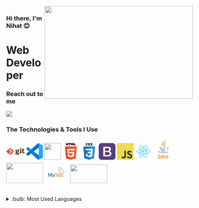 <img src=https://media.giphy.com/media/MeJgB3yMMwIaHmKD4z/giphy.gif align="right" width="400" height="250">

### Hi there, I'm Nihat :blush:

# Web Developer

### Reach out to me

[<img width="22" src="https://camo.githubusercontent.com/1b6fb1598834c8c50c5b7580c9a708ae26fe4dfb6cbcd25c626437c2a32350ed/68747470733a2f2f756e706b672e636f6d2f73696d706c652d69636f6e734076362f69636f6e732f6c696e6b6564696e2e737667" align="left" data-canonical-src="https://unpkg.com/simple-icons@v6/icons/linkedin.svg" style="max-width: 100%;">][linkedin]

<br />

### The Technologies & Tools I Use

<img src="https://raw.githubusercontent.com/github/explore/80688e429a7d4ef2fca1e82350fe8e3517d3494d/topics/git/git.png" width="50" height="45" style="max-width: 100%;"> <img src="https://raw.githubusercontent.com/github/explore/bbd48b997e8d0bef63f676eca4da5e1f76487b56/topics/visual-studio-code/visual-studio-code.png" width="45" height="45"> <img src="https://seeklogo.com/images/I/intellij-idea-logo-F0395EF783-seeklogo.com.png" width="45" height="45"> <img src="https://raw.githubusercontent.com/github/explore/80688e429a7d4ef2fca1e82350fe8e3517d3494d/topics/html/html.png" width="45" height="45" style="max-width: 100%;">  <img src="https://raw.githubusercontent.com/github/explore/80688e429a7d4ef2fca1e82350fe8e3517d3494d/topics/css/css.png" width="45" height="45" style="max-width: 100%;">  <img src="https://raw.githubusercontent.com/github/explore/80688e429a7d4ef2fca1e82350fe8e3517d3494d/topics/bootstrap/bootstrap.png" width="45" height="45" style="max-width: 100%;">
  <img src="https://raw.githubusercontent.com/github/explore/80688e429a7d4ef2fca1e82350fe8e3517d3494d/topics/javascript/javascript.png" width="45" height="45" style="max-width: 100%;">
  <img src="https://raw.githubusercontent.com/github/explore/80688e429a7d4ef2fca1e82350fe8e3517d3494d/topics/react/react.png" width="45" height="45" style="max-width: 100%;">
  <img src="https://raw.githubusercontent.com/github/explore/5b3600551e122a3277c2c5368af2ad5725ffa9a1/topics/java/java.png" width="55" height="55" style="max-width: 100%;">
  <img src="https://github.com/nihatctnn/nihatctnn/assets/96945187/ea2a8bf1-0b9f-45aa-8819-e956b309f7f7" width="100" height="55" style="max-width: 100%;">
  <img src=  "https://raw.githubusercontent.com/github/explore/80688e429a7d4ef2fca1e82350fe8e3517d3494d/topics/mysql/mysql.png" width="65" height="60" style="max-width: 100%;">
  <img src=  "https://github.com/nihatctnn/nihatctnn/assets/96945187/351a3118-92de-4a16-a44f-1a5f1eb44c47" width="100" height="50" style="max-width: 100%;">

<br />

<!--
<details>
<summary>:bulb: GitHub Stats</summary>
<img src="https://github-readme-stats.vercel.app/api?username=nihatctnn&show_icons=true&theme=tokyonight">
</details>
-->

<details>
<summary>:bulb: Most Used Languages</summary>
<img src="https://github-readme-stats.vercel.app/api/top-langs/?username=nihatctnn&layout=compact">
</details>

[linkedin]: https://www.linkedin.com/in/nihat-%C3%A7etin-468b92188/
